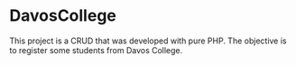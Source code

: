 # DavosCollege
This project is a CRUD that was developed with pure PHP. The objective is to register some students from Davos College.
